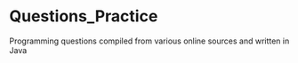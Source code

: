 # Questions_Practice
Programming questions compiled from various online sources and written in Java
